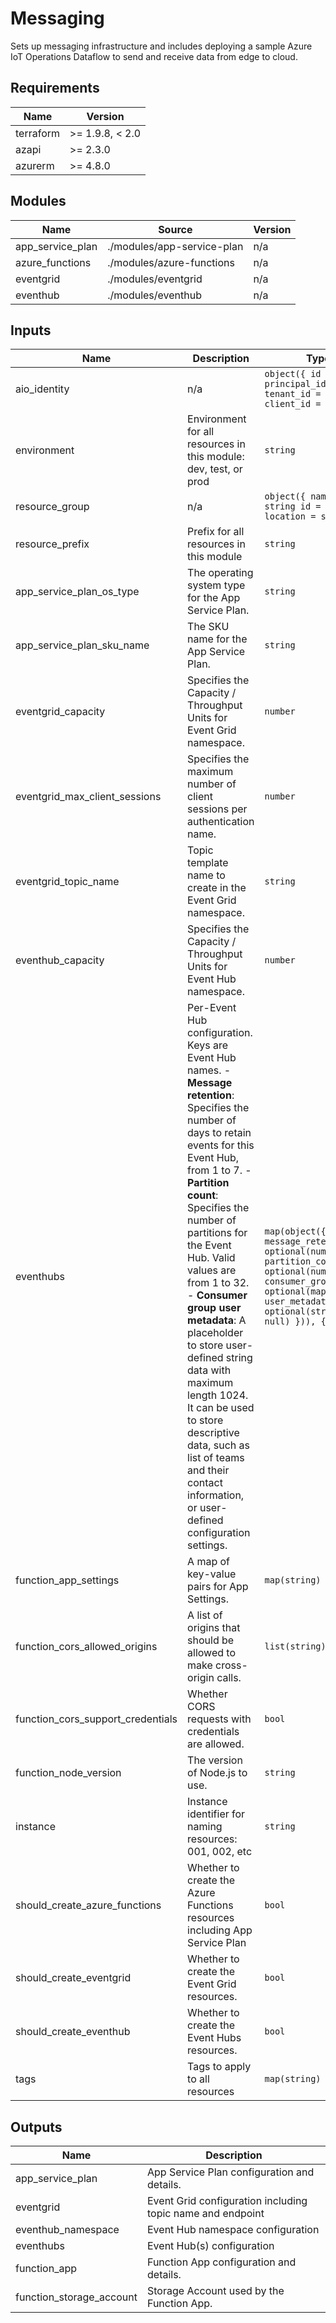 <!-- BEGIN_TF_DOCS -->
<!-- markdown-table-prettify-ignore-start -->
# Messaging

Sets up messaging infrastructure and includes deploying a sample
Azure IoT Operations Dataflow to send and receive data from edge to cloud.

## Requirements

| Name | Version |
|------|---------|
| terraform | >= 1.9.8, < 2.0 |
| azapi | >= 2.3.0 |
| azurerm | >= 4.8.0 |

## Modules

| Name | Source | Version |
|------|--------|---------|
| app\_service\_plan | ./modules/app-service-plan | n/a |
| azure\_functions | ./modules/azure-functions | n/a |
| eventgrid | ./modules/eventgrid | n/a |
| eventhub | ./modules/eventhub | n/a |

## Inputs

| Name | Description | Type | Default | Required |
|------|-------------|------|---------|:--------:|
| aio\_identity | n/a | ```object({ id = string principal_id = string tenant_id = string client_id = string })``` | n/a | yes |
| environment | Environment for all resources in this module: dev, test, or prod | `string` | n/a | yes |
| resource\_group | n/a | ```object({ name = string id = string location = string })``` | n/a | yes |
| resource\_prefix | Prefix for all resources in this module | `string` | n/a | yes |
| app\_service\_plan\_os\_type | The operating system type for the App Service Plan. | `string` | `"Linux"` | no |
| app\_service\_plan\_sku\_name | The SKU name for the App Service Plan. | `string` | `"B1"` | no |
| eventgrid\_capacity | Specifies the Capacity / Throughput Units for Event Grid namespace. | `number` | `1` | no |
| eventgrid\_max\_client\_sessions | Specifies the maximum number of client sessions per authentication name. | `number` | `8` | no |
| eventgrid\_topic\_name | Topic template name to create in the Event Grid namespace. | `string` | `"default"` | no |
| eventhub\_capacity | Specifies the Capacity / Throughput Units for Event Hub namespace. | `number` | `1` | no |
| eventhubs | Per-Event Hub configuration. Keys are Event Hub names.  - **Message retention**: Specifies the number of days to retain events for this Event Hub, from 1 to 7. - **Partition count**: Specifies the number of partitions for the Event Hub. Valid values are from 1 to 32. - **Consumer group user metadata**: A placeholder to store user-defined string data with maximum length 1024.   It can be used to store descriptive data, such as list of teams and their contact information,   or user-defined configuration settings. | ```map(object({ message_retention = optional(number, 1) partition_count = optional(number, 1) consumer_groups = optional(map(object({ user_metadata = optional(string, null) })), {}) }))``` | ```{ "evh-aio-sample": {} }``` | no |
| function\_app\_settings | A map of key-value pairs for App Settings. | `map(string)` | `{}` | no |
| function\_cors\_allowed\_origins | A list of origins that should be allowed to make cross-origin calls. | `list(string)` | ```[ "*" ]``` | no |
| function\_cors\_support\_credentials | Whether CORS requests with credentials are allowed. | `bool` | `false` | no |
| function\_node\_version | The version of Node.js to use. | `string` | `"18"` | no |
| instance | Instance identifier for naming resources: 001, 002, etc | `string` | `"001"` | no |
| should\_create\_azure\_functions | Whether to create the Azure Functions resources including App Service Plan | `bool` | `false` | no |
| should\_create\_eventgrid | Whether to create the Event Grid resources. | `bool` | `true` | no |
| should\_create\_eventhub | Whether to create the Event Hubs resources. | `bool` | `true` | no |
| tags | Tags to apply to all resources | `map(string)` | `{}` | no |

## Outputs

| Name | Description |
|------|-------------|
| app\_service\_plan | App Service Plan configuration and details. |
| eventgrid | Event Grid configuration including topic name and endpoint |
| eventhub\_namespace | Event Hub namespace configuration |
| eventhubs | Event Hub(s) configuration |
| function\_app | Function App configuration and details. |
| function\_storage\_account | Storage Account used by the Function App. |
<!-- markdown-table-prettify-ignore-end -->
<!-- END_TF_DOCS -->
